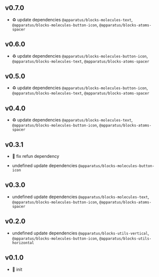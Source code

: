 ## v0.7.0

* ♻️ update dependencies `@apparatus/blocks-molecules-text`, `@apparatus/blocks-molecules-button-icon`, `@apparatus/blocks-atoms-spacer`

## v0.6.0

* ♻️ update dependencies `@apparatus/blocks-molecules-button-icon`, `@apparatus/blocks-molecules-text`, `@apparatus/blocks-atoms-spacer`

## v0.5.0

* ♻️ update dependencies `@apparatus/blocks-molecules-button-icon`, `@apparatus/blocks-molecules-text`, `@apparatus/blocks-atoms-spacer`

## v0.4.0

* ♻️ update dependencies `@apparatus/blocks-molecules-text`, `@apparatus/blocks-molecules-button-icon`, `@apparatus/blocks-atoms-spacer`

## v0.3.1

* 🐞 fix refun dependency

* undefined update dependencies `@apparatus/blocks-molecules-button-icon`

## v0.3.0

* undefined update dependencies `@apparatus/blocks-molecules-text`, `@apparatus/blocks-molecules-button-icon`, `@apparatus/blocks-atoms-spacer`

## v0.2.0

* undefined update dependencies `@apparatus/blocks-utils-vertical`, `@apparatus/blocks-molecules-button-icon`, `@apparatus/blocks-utils-horizontal`

## v0.1.0

* 🐣 init
